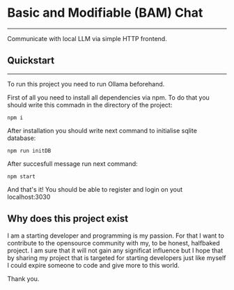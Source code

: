 # Basic and Modifiable (BAM) Chat
---
Communicate with local LLM via simple HTTP frontend.

## Quickstart
---
To run this project you need to run Ollama beforehand.

First of all you need to install all dependencies via npm. To do that you should write this commadn in the directory of the project:
```
npm i
```

After installation you should write next command to initialise sqlite database:
```
npm run initDB
```

After succesfull message run next command:
```
npm start
```

And that's it! You should be able to register and login on yout localhost:3030

## Why does this project exist

I am a starting developer and programming is my passion. For that I want to contribute to the opensource community with my, to be honest, halfbaked project.
I am sure that it will not gain any significat influence but I hope that by sharing my project that is targeted for starting developers just like myself I could expire someone to code and give more to this world.

Thank you.
